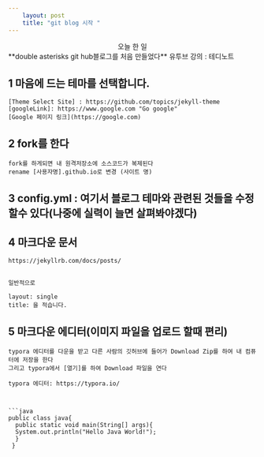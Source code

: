 ```yaml
---
    layout: post
    title: "git blog 시작 "
---
```


  <center>오늘 한 일</center>
  **double asterisks git hub블로그를 처음 만들었다**
  유투브 강의 : 테디노트 

  ## 1 마음에 드는 테마를 선택합니다.
 
    [Theme Select Site] : https://github.com/topics/jekyll-theme
    [googleLink]: https://www.google.com "Go google"
    [Google 페이지 링크](https://google.com)

  ## 2 fork를 한다
    fork를 하게되면 내 원격저장소에 소스코드가 복제된다
    rename [사용자명].github.io로 변경 (사이트 명)

  ## 3 config.yml : 여기서 블로그 테마와 관련된 것들을 수정할수 있다(나중에 실력이 늘면 살펴봐야겠다)


  ## 4 마크다운 문서 
    https://jekyllrb.com/docs/posts/
  

    일반적으로 

    layout: single
    title: 을 적습니다.

   ## 5 마크다운 에디터(이미지 파일을 업로드 할때 편리) 
    typora 에디터를 다운을 받고 다른 사람의 깃허브에 들어가 Download Zip를 하여 내 컴퓨터에 저장을 한다
    그리고 typora에서 [열기]를 하여 Download 파일을 연다

    typora 에디터: https://typora.io/
    
    
    
    ```java
    public class java{
      public static void main(String[] args){
      System.out.println("Hello Java World!");
      }
     }
   
  
 
